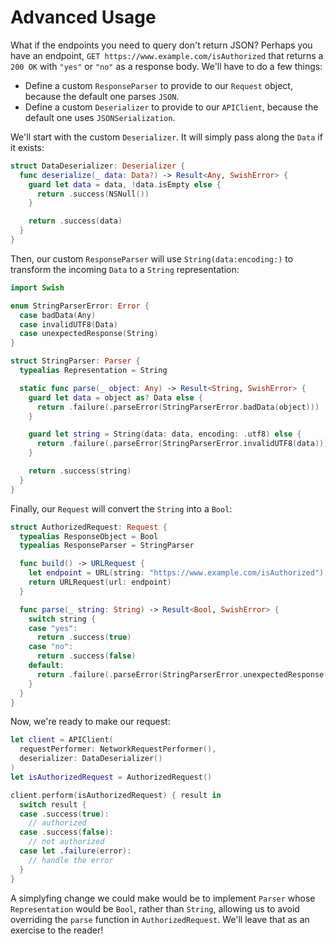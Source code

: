 # Advanced Usage #

What if the endpoints you need to query don't return JSON? Perhaps you have an
endpoint, `GET https://www.example.com/isAuthorized` that returns a `200 OK`
with `"yes"` or `"no"` as a response body. We'll have to do a few things:

- Define a custom `ResponseParser` to provide to our `Request` object, because
the default one parses `JSON`.
- Define a custom `Deserializer` to provide to our `APIClient`, because the 
default one uses `JSONSerialization`.

We'll start with the custom `Deserializer`. It will simply pass along the 
`Data` if it exists:

```swift
struct DataDeserializer: Deserializer {
  func deserialize(_ data: Data?) -> Result<Any, SwishError> {
    guard let data = data, !data.isEmpty else {
      return .success(NSNull())
    }

    return .success(data)
  }
}
```

Then, our custom `ResponseParser` will use `String(data:encoding:)` to
transform the incoming `Data` to a `String` representation:

```swift
import Swish

enum StringParserError: Error {
  case badData(Any)
  case invalidUTF8(Data)
  case unexpectedResponse(String)
}

struct StringParser: Parser {
  typealias Representation = String

  static func parse(_ object: Any) -> Result<String, SwishError> {
    guard let data = object as? Data else {
      return .failure(.parseError(StringParserError.badData(object)))
    }

    guard let string = String(data: data, encoding: .utf8) else {
      return .failure(.parseError(StringParserError.invalidUTF8(data)))
    }

    return .success(string)
  }
}
```

Finally, our `Request` will convert the `String` into a `Bool`:

```swift
struct AuthorizedRequest: Request {
  typealias ResponseObject = Bool
  typealias ResponseParser = StringParser

  func build() -> URLRequest {
    let endpoint = URL(string: "https://www.example.com/isAuthorized")!
    return URLRequest(url: endpoint)
  }

  func parse(_ string: String) -> Result<Bool, SwishError> {
    switch string {
    case "yes":
      return .success(true)
    case "no":
      return .success(false)
    default:
      return .failure(.parseError(StringParserError.unexpectedResponse(string)))
    }
  }
}
```

Now, we're ready to make our request:

```swift
let client = APIClient(
  requestPerformer: NetworkRequestPerformer(),
  deserializer: DataDeserializer()
)
let isAuthorizedRequest = AuthorizedRequest()

client.perform(isAuthorizedRequest) { result in
  switch result {
  case .success(true):
    // authorized
  case .success(false):
    // not authorized
  case let .failure(error):
    // handle the error
  }
}
```

A simplyfing change we could make would be to implement `Parser` whose `Representation` would be `Bool`, rather than `String`, allowing us to avoid overriding the `parse` function in `AuthorizedRequest`. We'll leave that as an exercise to the reader!
